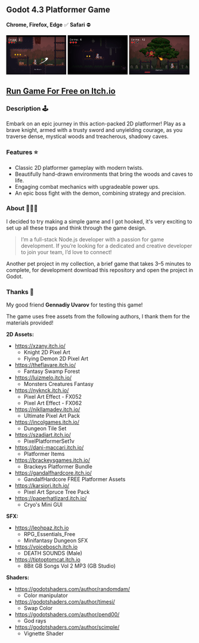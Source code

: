 ## Godot 4.3 Platformer Game

**Chrome, Firefox, Edge** ✅ **Safari** ⛔️

<p>
  <img src="./assets/promo/Screenshot1.png" alt="Screenshot1" width="32%"/>
  <img src="./assets/promo/Screenshot2.png" alt="Screenshot2" width="32%"/>
  <img src="./assets/promo/Screenshot3.png" alt="Screenshot3" width="32%"/>
</p>

## [Run Game For Free on Itch.io](https://denis23x.itch.io/deepwood)

### Description 🕹️

Embark on an epic journey in this action-packed 2D platformer! Play as a brave knight, armed with a trusty sword and unyielding courage, as you traverse dense, mystical woods and treacherous, shadowy caves.

### Features ⭐️

- Classic 2D platformer gameplay with modern twists.
- Beautifully hand-drawn environments that bring the woods and caves to life.
- Engaging combat mechanics with upgradeable power ups.
- An epic boss fight with the demon, combining strategy and precision.

### About 👨🏻‍💻

I decided to try making a simple game and I got hooked, it's very exciting to set up all these traps and think through the game design.

> I’m a full-stack Node.js developer with a passion for game development. If you’re looking for a dedicated and creative developer to join your team, I’d love to connect!

Another pet project in my collection, a brief game that takes 3–5 minutes to complete, for development download this repository and open the project in Godot.

### Thanks 🙏

My good friend **Gennadiy Uvarov** for testing this game!

The game uses free assets from the following authors,
I thank them for the materials provided!

**2D Assets:**

- https://xzany.itch.io/
  - Knight 2D Pixel Art
  - Flying Demon 2D Pixel Art
- https://theflavare.itch.io/
  - Fantasy Swamp Forest
- https://luizmelo.itch.io/
  - Monsters Creatures Fantasy
- https://nyknck.itch.io/
  - Pixel Art Effect - FX052
  - Pixel Art Effect - FX062
- https://nikllamadev.itch.io/
  - Ultimate Pixel Art Pack
- https://incolgames.itch.io/
  - Dungeon Tile Set
- https://szadiart.itch.io/
  - PixelPlatformerSet1v
- https://dani-maccari.itch.io/
  - Platformer Items
- https://brackeysgames.itch.io/
  - Brackeys Platformer Bundle
- https://gandalfhardcore.itch.io/
  - GandalfHardcore FREE Platformer Assets
- https://karsiori.itch.io/
  - Pixel Art Spruce Tree Pack
- https://paperhatlizard.itch.io/
  - Cryo's Mini GUI

**SFX:**

- https://leohpaz.itch.io
  - RPG_Essentials_Free
  - Minifantasy Dungeon SFX 
- https://voicebosch.itch.io
  - DEATH SOUNDS (Male)
- https://tiptoptomcat.itch.io
  - 8Bit GB Songs Vol 2 MP3 (GB Studio)

**Shaders:**

- https://godotshaders.com/author/randomdam/
  - Color manipulator
- https://godotshaders.com/author/timesi/
  - Swap Color
- https://godotshaders.com/author/pend00/
  - God rays
- https://godotshaders.com/author/scimple/
  - Vignette Shader

